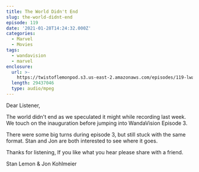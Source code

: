 ```yaml
---
title: The World Didn't End
slug: the-world-didnt-end
episode: 119
date: '2021-01-28T14:24:32.000Z'
categories:
  - Marvel
  - Movies
tags:
  - wandavision
  - marvel
enclosure:
  url: >-
    https://twistoflemonpod.s3.us-east-2.amazonaws.com/episodes/119-lwatol-20210128.mp3
  length: 29437046
  type: audio/mpeg
---
```


Dear Listener,

The world didn't end as we speculated it might while recording last week. We touch on the inauguration before jumping into WandaVision Episode 3.

There were some big turns during episode 3, but still stuck with the same format. Stan and Jon are both interested to see where it goes.

Thanks for listening, If you like what you hear please share with a friend.

Stan Lemon & Jon Kohlmeier
